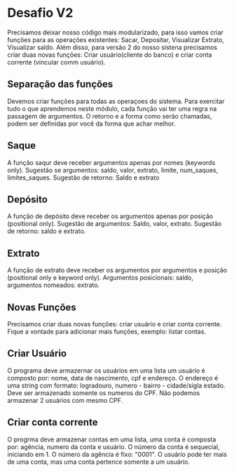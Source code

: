 # Desafio V2 

Precisamos deixar nosso código mais modularizado, para isso vamos criar funções para as operações existentes: Sacar, Depositar, Visualizar Extrato, Visualizar saldo. Além disso, para versão 2 do nosso sistena precisamos criar duas novas funções: Criar usuário(cliente do banco) e criar conta corrente (vincular comm usuário). 

## Separação das funções 
Devemos criar funções para todas as operaçoes do sistema. Para exercitar tudo o que aprendemos neste módulo, cada função vai ter uma regra na passagem de argumentos. O retorno e a forma como serão chamadas, podem ser definidas por você da forma que achar melhor. 

## Saque 
A função saqur deve receber argumentos apenas por nomes (keywords only). Sugestão se argumentos: saldo, valor, extrato, limite, num_saques, limites_saques. Sugestão de retorno: Saldo e extrato 

## Depósito
A função de depósito deve receber os argumentos apenas por posição (positional only). Sugestão de argumentos: Saldo, valor, extrato. Sugestão de retorno: saldo e extrato.

## Extrato
A função de extrato deve receber os argumentos por argumentos e posição (positional only e keyword only). Argumentos posicionais: saldo, argumentos nomeados: extrato.

## Novas Funções 
Precisamos criar duas novas funções: criar usuário e criar conta corrente. Fique a vontade para adicionar mais funções, exemplo: listar contas.

## Criar Usuário
O programa deve armazernar os usuários em uma lista um usuário é composto por: nome, data de nascimento, cpf e endereço. O endereço é uma string com formato: logradouro, numero - bairro - cidade/sigla estado. Deve ser armazenado somente os numeros do CPF. Não podemos armazenar 2 usuários com mesmo CPF.

## Criar conta corrente
O progrma deve armazenar contas em uma lista, uma conta é composta por: agência, numero da conta e usuário. O número da conta é sequecial, iniciando em 1. O número da agência é fixo: "0001". O usuário pode ter mais de uma conta, mas uma conta pertence somente a um usuário.